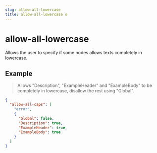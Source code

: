 ```yaml
---
slug: allow-all-lowercase
title: allow-all-lowercase ⚙️
---
```

# allow-all-lowercase
Allows the user to specify if some nodes allows texts completely in lowercase.

## Example
> Allows "Description", "ExampleHeader" and "ExampleBody" to be completely in lowercase, disallow the rest using "Global".
```json
{
  "allow-all-caps": [
    "error",
    {
      "Global": false,
      "Description": true,
      "ExampleHeader": true,
      "ExampleBody": true
    }
  ]
}
```

